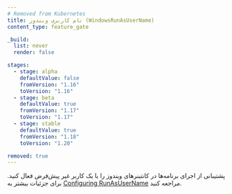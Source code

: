 ```yaml
---
# Removed from Kubernetes
title: نام کاربری ویندوز (WindowsRunAsUserName)
content_type: feature_gate

_build:
  list: never
  render: false

stages:
  - stage: alpha 
    defaultValue: false
    fromVersion: "1.16"
    toVersion: "1.16"
  - stage: beta 
    defaultValue: true
    fromVersion: "1.17"
    toVersion: "1.17"
  - stage: stable
    defaultValue: true
    fromVersion: "1.18"
    toVersion: "1.20"

removed: true
---
```

پشتیبانی از اجرای برنامه‌ها در کانتینرهای ویندوز را با یک کاربر غیر پیش‌فرض فعال کنید. برای جزئیات بیشتر به [Configuring RunAsUserName](/docs/tasks/configure-pod-container/configure-runasusername) مراجعه کنید.